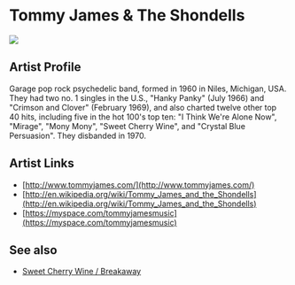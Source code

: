 # Tommy James & The Shondells

![](../../asssets/artists/Tommy_James_and_The_Shondells.png)

## Artist Profile

Garage pop rock psychedelic band, formed in 1960 in Niles, Michigan, USA.
They had two no. 1 singles in the U.S., "Hanky Panky" (July 1966) and "Crimson and Clover" (February 1969), and also charted twelve other top 40 hits, including five in the hot 100's top ten: "I Think We're Alone Now", "Mirage", "Mony Mony", "Sweet Cherry Wine", and "Crystal Blue Persuasion".
They disbanded in 1970.

## Artist Links

- [http://www.tommyjames.com/](http://www.tommyjames.com/)
- [http://en.wikipedia.org/wiki/Tommy_James_and_the_Shondells](http://en.wikipedia.org/wiki/Tommy_James_and_the_Shondells)
- [https://myspace.com/tommyjamesmusic](https://myspace.com/tommyjamesmusic)


## See also

- [Sweet Cherry Wine / Breakaway](Tommy_James_and_The_Shondells-Sweet_Cherry_Wine_-_Breakaway.md)
